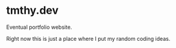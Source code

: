 # tmthy.dev

Eventual portfolio website.

Right now this is just a place where I put my random coding ideas.
